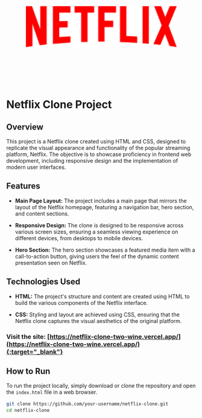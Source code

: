 <div style="background-image: url('assets/images/bg.jpg'); background-size: cover; height: 300px; width:100%; display:flex; justify-content: center; align-items:center;">
  <img src='assets/images/logo.svg' width = "400px">
</div>

# Netflix Clone Project

## Overview

This project is a Netflix clone created using HTML and CSS, designed to replicate the visual appearance and functionality of the popular streaming platform, Netflix. The objective is to showcase proficiency in frontend web development, including responsive design and the implementation of modern user interfaces.

## Features

- **Main Page Layout:** The project includes a main page that mirrors the layout of the Netflix homepage, featuring a navigation bar, hero section, and content sections.

- **Responsive Design:** The clone is designed to be responsive across various screen sizes, ensuring a seamless viewing experience on different devices, from desktops to mobile devices.

- **Hero Section:** The hero section showcases a featured media item with a call-to-action button, giving users the feel of the dynamic content presentation seen on Netflix.

## Technologies Used

- **HTML:** The project's structure and content are created using HTML to build the various components of the Netflix interface.

- **CSS:** Styling and layout are achieved using CSS, ensuring that the Netflix clone captures the visual aesthetics of the original platform.

### **Visit the site: [https://netflix-clone-two-wine.vercel.app/](https://netflix-clone-two-wine.vercel.app/){:target="_blank"}**


## How to Run

To run the project locally, simply download or clone the repository and open the `index.html` file in a web browser.

```bash
git clone https://github.com/your-username/netflix-clone.git
cd netflix-clone
